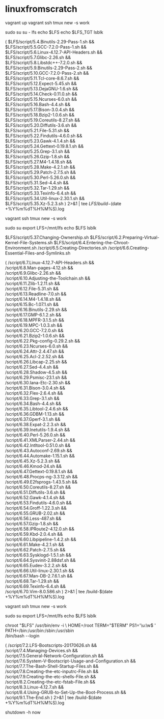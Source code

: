 # linuxfromscratch

vagrant up
vagrant ssh
tmux new -s work

sudo su
su - lfs
echo $LFS
echo $LFS_TGT
lsblk

( $LFS/script/5.4.Binutils-2.29-Pass-1.sh && \
$LFS/script/5.5.GCC-7.2.0-Pass-1.sh && \
$LFS/script/5.6.Linux-4.12.7-API-Headers.sh && \
$LFS/script/5.7.Glibc-2.26.sh && \
$LFS/script/5.8.Libstdc++-7.2.0.sh && \
$LFS/script/5.9.Binutils-2.29-Pass-2.sh && \
$LFS/script/5.10.GCC-7.2.0-Pass-2.sh && \
$LFS/script/5.11.Tcl-core-8.6.7.sh && \
$LFS/script/5.12.Expect-5.45.sh && \
$LFS/script/5.13.DejaGNU-1.6.sh && \
$LFS/script/5.14.Check-0.11.0.sh && \
$LFS/script/5.15.Ncurses-6.0.sh && \
$LFS/script/5.16.Bash-4.4.sh && \
$LFS/script/5.17.Bison-3.0.4.sh && \
$LFS/script/5.18.Bzip2-1.0.6.sh && \
$LFS/script/5.19.Coreutils-8.27.sh && \
$LFS/script/5.20.Diffutils-3.6.sh && \
$LFS/script/5.21.File-5.31.sh && \
$LFS/script/5.22.Findutils-4.6.0.sh && \
$LFS/script/5.23.Gawk-4.1.4.sh && \
$LFS/script/5.24.Gettext-0.19.8.1.sh && \
$LFS/script/5.25.Grep-3.1.sh && \
$LFS/script/5.26.Gzip-1.8.sh && \
$LFS/script/5.27.M4-1.4.18.sh && \
$LFS/script/5.28.Make-4.2.1.sh && \
$LFS/script/5.29.Patch-2.7.5.sh && \
$LFS/script/5.30.Perl-5.26.0.sh && \
$LFS/script/5.31.Sed-4.4.sh && \
$LFS/script/5.32.Tar-1.29.sh && \
$LFS/script/5.33.Texinfo-6.4.sh && \
$LFS/script/5.34.Util-linux-2.30.1.sh && \
$LFS/script/5.35.Xz-5.2.3.sh ) 2>&1 | tee $LFS/build-$(date +%Y%m%dT%H%M%S).log

vagrant ssh
tmux new -s work

sudo su
export LFS=/mnt/lfs
echo $LFS
lsblk

$LFS/script/5.37.Changing-Ownership.sh
$LFS/script/6.2.Preparing-Virtual-Kernel-File-Systems.sh
$LFS/script/6.4.Entering-the-Chroot-Environment.sh
/script/6.5.Creating-Directories.sh
/script/6.6.Creating-Essential-Files-and-Symlinks.sh

( /script/6.7.Linux-4.12.7-API-Headers.sh && \
/script/6.8.Man-pages-4.12.sh && \
/script/6.9.Glibc-2.26.sh && \
/script/6.10.Adjusting-the-Toolchain.sh && \
/script/6.11.Zlib-1.2.11.sh && \
/script/6.12.File-5.31.sh && \
/script/6.13.Readline-7.0.sh && \
/script/6.14.M4-1.4.18.sh && \
/script/6.15.Bc-1.07.1.sh && \
/script/6.16.Binutils-2.29.sh && \
/script/6.17.GMP-6.1.2.sh && \
/script/6.18.MPFR-3.1.5.sh && \
/script/6.19.MPC-1.0.3.sh && \
/script/6.20.GCC-7.2.0.sh && \
/script/6.21.Bzip2-1.0.6.sh && \
/script/6.22.Pkg-config-0.29.2.sh && \
/script/6.23.Ncurses-6.0.sh && \
/script/6.24.Attr-2.4.47.sh && \
/script/6.25.Acl-2.2.52.sh && \
/script/6.26.Libcap-2.25.sh && \
/script/6.27.Sed-4.4.sh && \
/script/6.28.Shadow-4.5.sh && \
/script/6.29.Psmisc-23.1.sh && \
/script/6.30.Iana-Etc-2.30.sh && \
/script/6.31.Bison-3.0.4.sh && \
/script/6.32.Flex-2.6.4.sh && \
/script/6.33.Grep-3.1.sh && \
/script/6.34.Bash-4.4.sh && \
/script/6.35.Libtool-2.4.6.sh && \
/script/6.36.GDBM-1.13.sh && \
/script/6.37.Gperf-3.1.sh && \
/script/6.38.Expat-2.2.3.sh && \
/script/6.39.Inetutils-1.9.4.sh && \
/script/6.40.Perl-5.26.0.sh && \
/script/6.41.XMLParser-2.44.sh && \
/script/6.42.Intltool-0.51.0.sh && \
/script/6.43.Autoconf-2.69.sh && \
/script/6.44.Automake-1.15.1.sh && \
/script/6.45.Xz-5.2.3.sh && \
/script/6.46.Kmod-24.sh && \
/script/6.47.Gettext-0.19.8.1.sh && \
/script/6.48.Procps-ng-3.3.12.sh && \
/script/6.49.E2fsprogs-1.43.5.sh && \
/script/6.50.Coreutils-8.27.sh && \
/script/6.51.Diffutils-3.6.sh && \
/script/6.52.Gawk-4.1.4.sh && \
/script/6.53.Findutils-4.6.0.sh && \
/script/6.54.Groff-1.22.3.sh && \
/script/6.55.GRUB-2.02.sh && \
/script/6.56.Less-487.sh && \
/script/6.57.Gzip-1.8.sh && \
/script/6.58.IPRoute2-4.12.0.sh && \
/script/6.59.Kbd-2.0.4.sh && \
/script/6.60.Libpipeline-1.4.2.sh && \
/script/6.61.Make-4.2.1.sh && \
/script/6.62.Patch-2.7.5.sh && \
/script/6.63.Sysklogd-1.5.1.sh && \
/script/6.64.Sysvinit-2.88dsf.sh && \
/script/6.65.Eudev-3.2.2.sh && \
/script/6.66.Util-linux-2.30.1.sh && \
/script/6.67.Man-DB-2.7.6.1.sh && \
/script/6.68.Tar-1.29.sh && \
/script/6.69.Texinfo-6.4.sh && \
/script/6.70.Vim-8.0.586.sh ) 2>&1 | tee /build-$(date +%Y%m%dT%H%M%S).log

vagrant ssh
tmux new -s work

sudo su
export LFS=/mnt/lfs
echo $LFS
lsblk

chroot "$LFS" /usr/bin/env -i              \
    HOME=/root TERM="$TERM" PS1='\u:\w\$ ' \
    PATH=/bin:/usr/bin:/sbin:/usr/sbin     \
    /bin/bash --login

( /script/7.2.LFS-Bootscripts-20170626.sh && \
/script/7.4.Managing-Devices.sh && \
/script/7.5.General-Network-Configuration.sh && \
/script/7.6.System-V-Bootscript-Usage-and-Configuration.sh && \
/script/7.7.The-Bash-Shell-Startup-Files.sh && \
/script/7.8.Creating-the-etc-inputrc-File.sh && \
/script/7.9.Creating-the-etc-shells-File.sh && \
/script/8.2.Creating-the-etc-fstab-File.sh && \
/script/8.3.Linux-4.12.7.sh && \
/script/8.4.Using-GRUB-to-Set-Up-the-Boot-Process.sh && \
/script/9.1.The-End.sh ) 2>&1 | tee /build-$(date +%Y%m%dT%H%M%S).log

shutdown -h now
